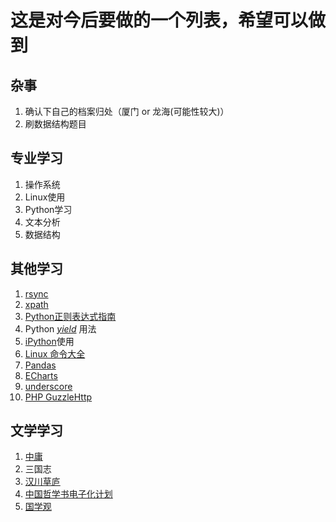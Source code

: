 # 这是对今后要做的一个列表，希望可以做到 #

## 杂事 ##
1. 确认下自己的档案归处（厦门 or 龙海(可能性较大)）
2. 刷数据结构题目

## 专业学习 ##
1. 操作系统
2. Linux使用
3. Python学习
4. 文本分析
5. 数据结构


## 其他学习 ##
1. [rsync](https://rsync.samba.org/)
2. [xpath](http://www.w3school.com.cn/xpath/index.asp)
3. [Python正则表达式指南](http://www.cnblogs.com/huxi/archive/2010/07/04/1771073.html)
4. Python [_yield_](http://pyzh.readthedocs.org/en/latest/the-python-yield-keyword-explained.html) 用法
5. [iPython](http://z42.readthedocs.org/zh/latest/devtools/ipython.html)使用
6. [Linux 命令大全](http://www.runoob.com/linux/linux-command-manual.html)
7. [Pandas](http://pandas.pydata.org/pandas-docs/stable/tutorials.html)
8. [ECharts](http://echarts.baidu.com/doc/doc.html)
9. [underscore](http://underscorejs.org/)
10. [PHP GuzzleHttp](http://guzzle.readthedocs.org/en/latest/overview.html)

## 文学学习 ##
1. [中庸 ](http://ctext.org/liji/zhong-yong/zhs)
2. 三国志 
  1. [汉川草庐](http://www.sidneyluo.net/a/a04/a04.htm) 
  2. [中国哲学书电子化计划](http://ctext.org/text.pl?node=601875&if=gb&remap=gb)
  3. [国学观](http://www.guoxue.com/shibu/24shi/sangzz/sgzzml.htm)
